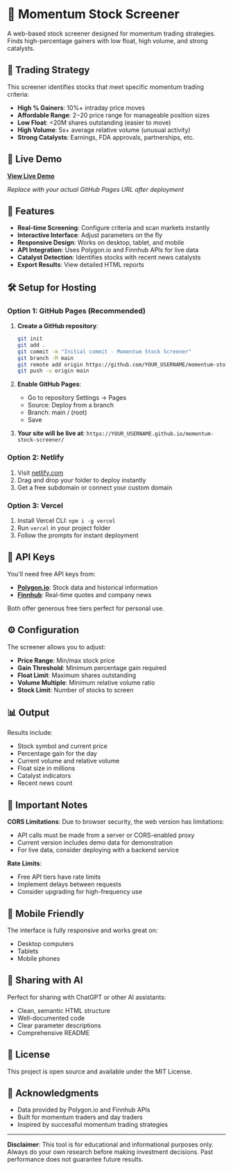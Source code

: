 # 🚀 Momentum Stock Screener

A web-based stock screener designed for momentum trading strategies. Finds high-percentage gainers with low float, high volume, and strong catalysts.

## 🎯 Trading Strategy

This screener identifies stocks that meet specific momentum trading criteria:

- **High % Gainers**: 10%+ intraday price moves
- **Affordable Range**: $2-$20 price range for manageable position sizes
- **Low Float**: <20M shares outstanding (easier to move)
- **High Volume**: 5x+ average relative volume (unusual activity)
- **Strong Catalysts**: Earnings, FDA approvals, partnerships, etc.

## 🚀 Live Demo

**[View Live Demo](https://your-username.github.io/momentum-stock-screener/)**

*Replace with your actual GitHub Pages URL after deployment*

## 📱 Features

- **Real-time Screening**: Configure criteria and scan markets instantly
- **Interactive Interface**: Adjust parameters on the fly
- **Responsive Design**: Works on desktop, tablet, and mobile
- **API Integration**: Uses Polygon.io and Finnhub APIs for live data
- **Catalyst Detection**: Identifies stocks with recent news catalysts
- **Export Results**: View detailed HTML reports

## 🛠️ Setup for Hosting

### Option 1: GitHub Pages (Recommended)

1. **Create a GitHub repository**:
   ```bash
   git init
   git add .
   git commit -m "Initial commit - Momentum Stock Screener"
   git branch -M main
   git remote add origin https://github.com/YOUR_USERNAME/momentum-stock-screener.git
   git push -u origin main
   ```

2. **Enable GitHub Pages**:
   - Go to repository Settings → Pages
   - Source: Deploy from a branch
   - Branch: main / (root)
   - Save

3. **Your site will be live at**:
   `https://YOUR_USERNAME.github.io/momentum-stock-screener/`

### Option 2: Netlify

1. Visit [netlify.com](https://netlify.com)
2. Drag and drop your folder to deploy instantly
3. Get a free subdomain or connect your custom domain

### Option 3: Vercel

1. Install Vercel CLI: `npm i -g vercel`
2. Run `vercel` in your project folder
3. Follow the prompts for instant deployment

## 🔑 API Keys

You'll need free API keys from:

- **[Polygon.io](https://polygon.io)**: Stock data and historical information
- **[Finnhub](https://finnhub.io)**: Real-time quotes and company news

Both offer generous free tiers perfect for personal use.

## ⚙️ Configuration

The screener allows you to adjust:

- **Price Range**: Min/max stock price
- **Gain Threshold**: Minimum percentage gain required
- **Float Limit**: Maximum shares outstanding
- **Volume Multiple**: Minimum relative volume ratio
- **Stock Limit**: Number of stocks to screen

## 📊 Output

Results include:
- Stock symbol and current price
- Percentage gain for the day
- Current volume and relative volume
- Float size in millions
- Catalyst indicators
- Recent news count

## 🚧 Important Notes

**CORS Limitations**: Due to browser security, the web version has limitations:
- API calls must be made from a server or CORS-enabled proxy
- Current version includes demo data for demonstration
- For live data, consider deploying with a backend service

**Rate Limits**: 
- Free API tiers have rate limits
- Implement delays between requests
- Consider upgrading for high-frequency use

## 📱 Mobile Friendly

The interface is fully responsive and works great on:
- Desktop computers
- Tablets
- Mobile phones

## 🤝 Sharing with AI

Perfect for sharing with ChatGPT or other AI assistants:
- Clean, semantic HTML structure
- Well-documented code
- Clear parameter descriptions
- Comprehensive README

## 📄 License

This project is open source and available under the MIT License.

## 🙏 Acknowledgments

- Data provided by Polygon.io and Finnhub APIs
- Built for momentum traders and day traders
- Inspired by successful momentum trading strategies

---

**Disclaimer**: This tool is for educational and informational purposes only. Always do your own research before making investment decisions. Past performance does not guarantee future results.